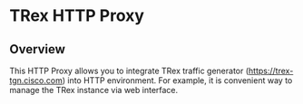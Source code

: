 # TRex HTTP Proxy
## Overview
This HTTP Proxy allows you to integrate TRex traffic generator (https://trex-tgn.cisco.com) into HTTP environment. For example, it is convenient way to manage the TRex instance via web interface.

